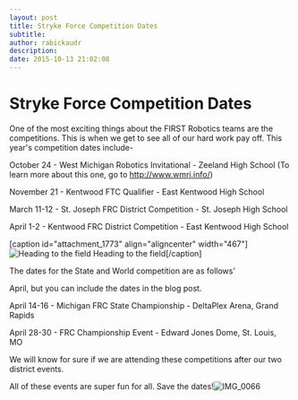 ```yaml
---
layout: post
title: Stryke Force Competition Dates
subtitle:
author: rabickaudr
description:
date: 2015-10-13 21:02:08
---
```


# Stryke Force Competition Dates

One of the most exciting things about the FIRST Robotics teams are the competitions. This is when we get to see all of our hard work pay off. This year's competition dates include-

October 24 \- West Michigan Robotics Invitational - Zeeland High School (To learn more about this one, go to http://www.wmri.info/)

November 21 \- Kentwood FTC Qualifier - East Kentwood High School

March 11-12 \- St. Joseph FRC District Competition - St. Joseph High School

April 1-2 \- Kentwood FRC District Competition - East Kentwood High School

[caption id="attachment_1773" align="aligncenter" width="467"]![Heading to the field](/wp-content/uploads/2015/04/IMG_0011.jpg) Heading to the field[/caption]

The dates for the State and World competition are as follows'

April, but you can include the dates in the blog post.

April 14-16 \- Michigan FRC State Championship - DeltaPlex Arena, Grand Rapids

April 28-30 \- FRC Championship Event - Edward Jones Dome, St. Louis, MO

We will know for sure if we are attending these competitions after our two district events.

All of these events are super fun for all. Save the dates!![IMG_0066](/wp-content/uploads/2015/04/IMG_0066.jpg)
